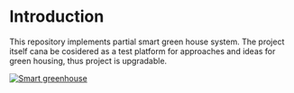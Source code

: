 # Introduction
This repository implements partial smart green house system. The project itself cana be cosidered as a test platform for approaches and ideas for green housing, thus project is upgradable.

[![Smart greenhouse](https://img.youtube.com/vi/ukKui8jg3kg/0.jpg)](https://www.youtube.com/ukKui8jg3kg "Smart greenhouse")
